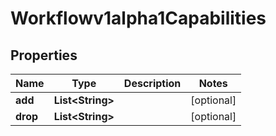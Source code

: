 

# Workflowv1alpha1Capabilities

## Properties

Name | Type | Description | Notes
------------ | ------------- | ------------- | -------------
**add** | **List&lt;String&gt;** |  |  [optional]
**drop** | **List&lt;String&gt;** |  |  [optional]




